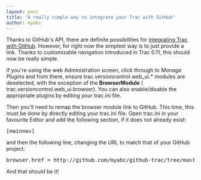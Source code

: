 ```yaml
---
layout: post
title: "A really simple way to integrate your Trac with GitHub"
author: myabc
---
```


 
Thanks to GitHub's API, there are definite possibilities for <a href="http://github.com/myabc/github-trac/tree/master">integrating Trac with GitHub</a>. However, for right now the simplest way is to just provide a link. Thanks to customizable navigation introduced in Trac 0.11, this should now be really simple.

If you're using the web Administration screen, click through to <em>Manage Plugins</em> and from there, ensure trac.versioncontrol.web_ui.* modules are deselected, with the exception of the <strong>BrowserModule</strong> ( trac.versioncontrol.web_ui.browser). You can also enable/disable the appropriate plugins by editing your trac.ini file.

Then you'll need to remap the browser module link to GitHub. This time, this must be done by directly editing your trac.ini file. Open trac.ini in your favourite Editor and add the following section, if it does not already exist:
<pre>
[mainnav]
</pre>

and then the following line, changing the URL to match that of your GitHub project:
<pre>
browser.href = http://github.com/myabc/github-trac/tree/master
</pre>

And that should be it!
